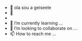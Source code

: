 - 👋  ola sou a geiseele 
- 👀 
-
- 🌱 I’m currently learning ...
- 💞️ I’m looking to collaborate on ...
- 📫 How to reach me ...

<!---
09092007geise/09092007geise is a ✨ special ✨ repository because its `README.md` (this file) appears on your GitHub profile.
You can click the Preview link to take a look at your changes.
--->
